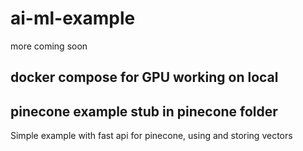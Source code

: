 # ai-ml-example

more coming soon

## docker compose for GPU working on local

## pinecone example stub in pinecone folder

Simple example with fast api for pinecone, using and storing vectors
